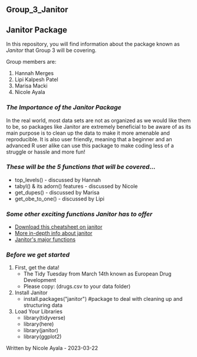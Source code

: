 ## Group_3_Janitor 

## **Janitor Package**

In this repository, you will find information about the package known as *Janitor* that Group 3 will be covering.


 Group members are: 
 1. Hannah Merges
 2. Lipi Kalpesh Patel
 3. Marisa Macki
 4. Nicole Ayala
 
 
### *The Importance of the Janitor Package*

In the real world, most data sets are not as organized as we would like them to be, so packages like Janitor are extremely beneficial to be aware of as its main purpose is to clean up the data to make it more amenable and reproducible. It is also user friendly, meaning that a beginner and an advanced R user alike can use this package to make coding less of a struggle or hassle and more fun!

### *These will be the 5 functions that will be covered...*

- top_levels() - discussed by Hannah
- tabyl() & its adorn() features - discussed by Nicole
- get_dupes() - discussed by Marisa
- get_obe_to_one() - discussed by Lipi

### *Some other exciting functions *Janitor* has to offer*
- [Download this cheatsheet on janitor](https://about.gitlab.com/images/press/git-cheat-sheet.pdf)
- [More in-depth info about janitor](https://cran.r-project.org/web/packages/janitor/janitor.pdf)
- [Janitor's major functions](https://cran.r-project.org/web/packages/janitor/vignettes/janitor.html)

### *Before we get started*

1. First, get the data!
      - The Tidy Tuesday from March 14th known as European Drug Development
      - Please copy: (drugs.csv to your data folder)
2. Install Janitor
      - install.packages("janitor") #package to deal with cleaning up and structuring data
3. Load Your Libraries
      - library(tidyverse)
      - library(here)
      - library(janitor)
      - library(ggplot2)



Written by Nicole Ayala - 2023-03-22
